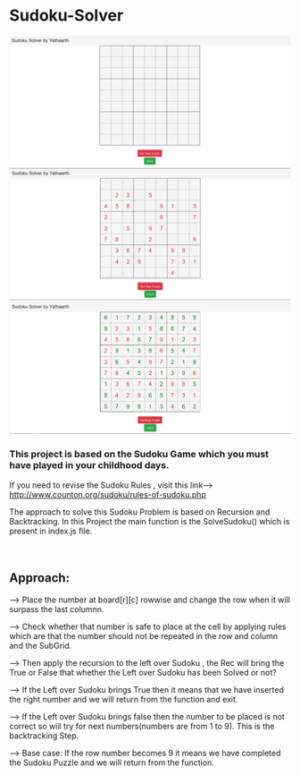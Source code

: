 # Sudoku-Solver
![](images/image1.PNG)
![](images/image2.PNG)
![](images/image3.PNG)

### This project is based on the Sudoku Game which you must have played in your childhood days.

If you need to revise the Sudoku Rules , visit this link--> http://www.counton.org/sudoku/rules-of-sudoku.php

The approach to solve this Sudoku Problem is based on Recursion and Backtracking.
In this Project the main function is the SolveSudoku() which is present in index.js file.
<br><br><br>
## Approach:

--> Place the number at board[r][c] rowwise and change the row when it will surpass the last columnn.

--> Check whether that number is safe to place at the cell by applying rules which are that the number should not be repeated in the row and column and the SubGrid.

--> Then apply the recursion to the left over Sudoku , the Rec will bring the True or False that whether the Left over Sudoku has been Solved or not?

--> If the Left over Sudoku brings True then it means that we have inserted the right number and we will return from the function and exit.

--> If the Left over Sudoku brings false then the number to be placed is not correct so wiil try for next numbers(numbers are from 1 to 9). This is the backtracking Step.
          
--> Base case: If the row number becomes 9 it means we have completed the Sudoku Puzzle and we will return from the function.


